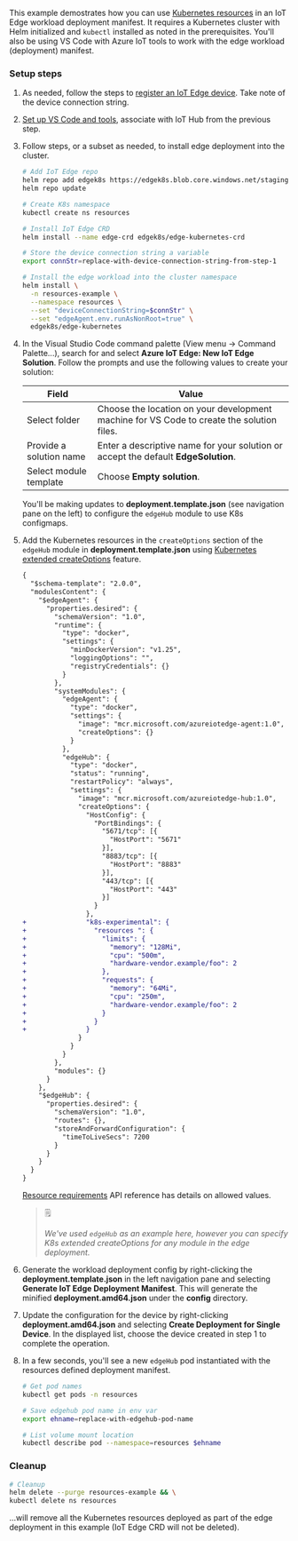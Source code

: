 This example demostrates how you can use [Kubernetes resources](https://kubernetes.io/docs/concepts/configuration/manage-compute-resources-container/) in an IoT Edge workload deployment manifest.  It requires a Kubernetes cluster with Helm initialized and `kubectl` installed as noted in the prerequisites. You'll also be using VS Code with Azure IoT tools to work with the edge workload (deployment) manifest.

### Setup steps

1. As needed, follow the steps to [register an IoT Edge device](https://docs.microsoft.com/en-us/azure/iot-edge/quickstart-linux#register-an-iot-edge-device). Take note of the device connection string.

1. [Set up VS Code and tools](https://docs.microsoft.com/en-us/azure/iot-edge/tutorial-develop-for-linux#set-up-vs-code-and-tools), associate with IoT Hub from the previous step.

1. Follow steps, or a subset as needed, to install edge deployment into the cluster.

    ```bash
    # Add IoT Edge repo
    helm repo add edgek8s https://edgek8s.blob.core.windows.net/staging  
    helm repo update

    # Create K8s namespace
    kubectl create ns resources

    # Install IoT Edge CRD
    helm install --name edge-crd edgek8s/edge-kubernetes-crd  

    # Store the device connection string a variable
    export connStr=replace-with-device-connection-string-from-step-1

    # Install the edge workload into the cluster namespace
    helm install \
      -n resources-example \
      --namespace resources \
      --set "deviceConnectionString=$connStr" \
      --set "edgeAgent.env.runAsNonRoot=true" \
      edgek8s/edge-kubernetes
    ```

1. In the Visual Studio Code command palette (View menu -> Command Palette...), search for and select **Azure IoT Edge: New IoT Edge Solution**. Follow the prompts and use the following values to create your solution: 

   | Field | Value |
   | ----- | ----- |
   | Select folder | Choose the location on your development machine for VS Code to create the solution files. |
   | Provide a solution name | Enter a descriptive name for your solution or accept the default **EdgeSolution**. |
   | Select module template | Choose **Empty solution**. |

   You'll be making updates to **deployment.template.json** (see navigation pane on the left) to configure the `edgeHub` module to use K8s configmaps.

1. Add the Kubernetes resources in the `createOptions` section of the `edgeHub` module in **deployment.template.json** using [Kubernetes extended createOptions](https://github.com/Azure/iotedge/blob/master/kubernetes/doc/create-options.md) feature.


    ```diff
    {
      "$schema-template": "2.0.0",
      "modulesContent": {
        "$edgeAgent": {
          "properties.desired": {
            "schemaVersion": "1.0",
            "runtime": {
              "type": "docker",
              "settings": {
                "minDockerVersion": "v1.25",
                "loggingOptions": "",
                "registryCredentials": {}
              }
            },
            "systemModules": {
              "edgeAgent": {
                "type": "docker",
                "settings": {
                  "image": "mcr.microsoft.com/azureiotedge-agent:1.0",
                  "createOptions": {}
                }
              },
              "edgeHub": {
                "type": "docker",
                "status": "running",
                "restartPolicy": "always",
                "settings": {
                  "image": "mcr.microsoft.com/azureiotedge-hub:1.0",
                  "createOptions": {
                    "HostConfig": {
                      "PortBindings": {
                        "5671/tcp": [{
                          "HostPort": "5671"
                        }],
                        "8883/tcp": [{
                          "HostPort": "8883"
                        }],
                        "443/tcp": [{
                          "HostPort": "443"
                        }]
                      }
                    },
    +               "k8s-experimental": {
    +                 "resources ": {
    +                   "limits": {
    +                     "memory": "128Mi",
    +                     "cpu": "500m",
    +                     "hardware-vendor.example/foo": 2
    +                   },
    +                   "requests": {
    +                     "memory": "64Mi",
    +                     "cpu": "250m",
    +                     "hardware-vendor.example/foo": 2
    +                   }
    +                 }
    +               }
                  }
                }
              }
            },
            "modules": {}
          }
        },
        "$edgeHub": {
          "properties.desired": {
            "schemaVersion": "1.0",
            "routes": {},
            "storeAndForwardConfiguration": {
              "timeToLiveSecs": 7200
            }
          }
        }
      }
    }
    ```

    [Resource requirements](https://kubernetes.io/docs/reference/generated/kubernetes-api/v1.12/#resourcerequirements-v1-core) API reference has details on allowed values.

    >🗒
    >
    >*We've used `edgeHub` as an example here, however you can specify K8s extended createOptions for any module in the edge deployment.*

1. Generate the workload deployment config by right-clicking the **deployment.template.json** in the left navigation pane and selecting **Generate IoT Edge Deployment Manifest**. This will generate the minified **deployment.amd64.json** under the **config** directory.

1. Update the configuration for the device by right-clicking **deployment.amd64.json** and selecting **Create Deployment for Single Device**. In the displayed list, choose the device created in step 1 to complete the operation.

1. In a few seconds, you'll see a new `edgeHub` pod instantiated with the resources defined deployment manifest.

    ```bash
    # Get pod names
    kubectl get pods -n resources

    # Save edgehub pod name in env var
    export ehname=replace-with-edgehub-pod-name

    # List volume mount location
    kubectl describe pod --namespace=resources $ehname

    ```

### Cleanup

```bash
# Cleanup
helm delete --purge resources-example && \
kubectl delete ns resources
 ``` 
 ...will remove all the  Kubernetes resources deployed as part of the edge deployment in this example (IoT Edge CRD will not be deleted).